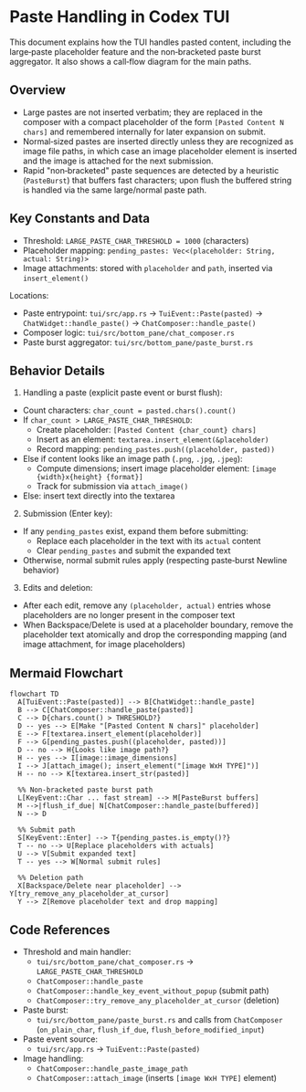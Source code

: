# Paste Handling in Codex TUI

This document explains how the TUI handles pasted content, including the large‑paste placeholder feature and the non‑bracketed paste burst aggregator. It also shows a call‑flow diagram for the main paths.

## Overview

- Large pastes are not inserted verbatim; they are replaced in the composer with a compact placeholder of the form `[Pasted Content N chars]` and remembered internally for later expansion on submit.
- Normal‑sized pastes are inserted directly unless they are recognized as image file paths, in which case an image placeholder element is inserted and the image is attached for the next submission.
- Rapid "non‑bracketed" paste sequences are detected by a heuristic (`PasteBurst`) that buffers fast characters; upon flush the buffered string is handled via the same large/normal paste path.

## Key Constants and Data

- Threshold: `LARGE_PASTE_CHAR_THRESHOLD = 1000` (characters)
- Placeholder mapping: `pending_pastes: Vec<(placeholder: String, actual: String)>`
- Image attachments: stored with `placeholder` and `path`, inserted via `insert_element()`

Locations:
- Paste entrypoint: `tui/src/app.rs` → `TuiEvent::Paste(pasted)` → `ChatWidget::handle_paste()` → `ChatComposer::handle_paste()`
- Composer logic: `tui/src/bottom_pane/chat_composer.rs`
- Paste burst aggregator: `tui/src/bottom_pane/paste_burst.rs`

## Behavior Details

1) Handling a paste (explicit paste event or burst flush):
- Count characters: `char_count = pasted.chars().count()`
- If `char_count > LARGE_PASTE_CHAR_THRESHOLD`:
  - Create placeholder: `[Pasted Content {char_count} chars]`
  - Insert as an element: `textarea.insert_element(&placeholder)`
  - Record mapping: `pending_pastes.push((placeholder, pasted))`
- Else if content looks like an image path (`.png`, `.jpg`, `.jpeg`):
  - Compute dimensions; insert image placeholder element: `[image {width}x{height} {format}]`
  - Track for submission via `attach_image()`
- Else: insert text directly into the textarea

2) Submission (Enter key):
- If any `pending_pastes` exist, expand them before submitting:
  - Replace each placeholder in the text with its `actual` content
  - Clear `pending_pastes` and submit the expanded text
- Otherwise, normal submit rules apply (respecting paste‑burst Newline behavior)

3) Edits and deletion:
- After each edit, remove any `(placeholder, actual)` entries whose placeholders are no longer present in the composer text
- When Backspace/Delete is used at a placeholder boundary, remove the placeholder text atomically and drop the corresponding mapping (and image attachment, for image placeholders)

## Mermaid Flowchart

```mermaid
flowchart TD
  A[TuiEvent::Paste(pasted)] --> B[ChatWidget::handle_paste]
  B --> C[ChatComposer::handle_paste(pasted)]
  C --> D{chars.count() > THRESHOLD?}
  D -- yes --> E[Make "[Pasted Content N chars]" placeholder]
  E --> F[textarea.insert_element(placeholder)]
  F --> G[pending_pastes.push((placeholder, pasted))]
  D -- no --> H{Looks like image path?}
  H -- yes --> I[image::image_dimensions]
  I --> J[attach_image(); insert_element("[image WxH TYPE]")]
  H -- no --> K[textarea.insert_str(pasted)]

  %% Non-bracketed paste burst path
  L[KeyEvent::Char ... fast stream] --> M[PasteBurst buffers]
  M -->|flush_if_due| N[ChatComposer::handle_paste(buffered)]
  N --> D

  %% Submit path
  S[KeyEvent::Enter] --> T{pending_pastes.is_empty()?}
  T -- no --> U[Replace placeholders with actuals]
  U --> V[Submit expanded text]
  T -- yes --> W[Normal submit rules]

  %% Deletion path
  X[Backspace/Delete near placeholder] --> Y[try_remove_any_placeholder_at_cursor]
  Y --> Z[Remove placeholder text and drop mapping]
```

## Code References

- Threshold and main handler:
  - `tui/src/bottom_pane/chat_composer.rs` → `LARGE_PASTE_CHAR_THRESHOLD`
  - `ChatComposer::handle_paste`
  - `ChatComposer::handle_key_event_without_popup` (submit path)
  - `ChatComposer::try_remove_any_placeholder_at_cursor` (deletion)
- Paste burst:
  - `tui/src/bottom_pane/paste_burst.rs` and calls from `ChatComposer` (`on_plain_char`, `flush_if_due`, `flush_before_modified_input`)
- Paste event source:
  - `tui/src/app.rs` → `TuiEvent::Paste(pasted)`
- Image handling:
  - `ChatComposer::handle_paste_image_path`
  - `ChatComposer::attach_image` (inserts `[image WxH TYPE]` element)

